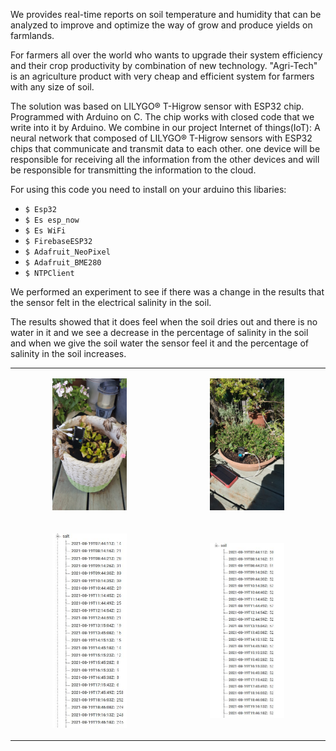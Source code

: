 We provides real-time reports on soil temperature and humidity that can be analyzed to improve and optimize
the way of grow and produce yields on farmlands.

For farmers all over the world who wants to upgrade their system efficiency and their crop productivity by combination of new technology.
"Agri-Tech" is an agriculture product with very cheap and efficient system for farmers with any size of soil.

The solution was based on LILYGO® T-Higrow sensor with ESP32 chip. Programmed with Arduino on C.
The chip works with closed code that we write into it by Arduino.
We combine in our project Internet of things(IoT): 
A neural network that composed of LILYGO® T-Higrow sensors with ESP32 chips that communicate and transmit data to each other. one device will be responsible for receiving all the information from the other devices and will be responsible for transmitting the information to the cloud. 

For using this code you need to install on your arduino this libaries:
 - `$ Esp32`
 - `$ Es esp_now`
 - `$ Es WiFi`
 - `$ FirebaseESP32`
 - `$ Adafruit_NeoPixel`
 - `$ Adafruit_BME280`
 - `$ NTPClient`
<table cellspacing="10">
<tbody>
 
We performed an experiment to see if there was a change in the results that the sensor felt in the electrical salinity in the soil.
 
<tr>
   <td style="text-align: center;">
    <p><img src="https://github.com/darsam44/Agri-Tech/blob/main/photos/photo1.jpeg" width="50%" height="50%" /></p>
  </td>
   <td style="text-align: center;">
    <p><img src="https://github.com/darsam44/Agri-Tech/blob/main/photos/photo2.jpeg" width="50%" height="50%" /></p>
  </td>
</tr>
 
 The results showed that it does feel when the soil dries out and there is no water in it and we see a decrease in the percentage of salinity in the soil and when we give the soil water the sensor feel it and the percentage of salinity in the soil increases.

 <tr>
   <td style="text-align: center;">
    <p><img src="https://github.com/darsam44/Agri-Tech/blob/main/photos/slat.JPG" width="50%" height="50%" /></p>
  </td>
   <td style="text-align: center;">
    <p><img src="https://github.com/darsam44/Agri-Tech/blob/main/photos/soil.JPG" width="50%" height="50%" /></p>
  </td>
</tr>
 
</tbody>

</table>

